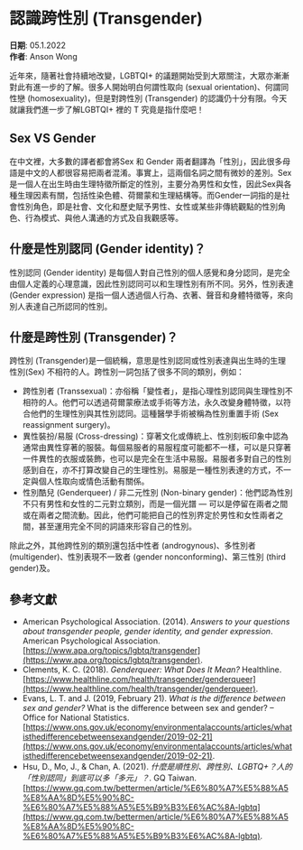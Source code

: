 # 認識跨性別 (Transgender)

**日期**: 05.1.2022  
**作者**: Anson Wong  

近年來，隨著社會持續地改變，LGBTQI+ 的議題開始受到大眾關注，大眾亦漸漸對此有進一步的了解。很多人開始明白何謂性取向 (sexual orientation)、何謂同性戀 (homosexuality)，但是對跨性別 (Transgender) 的認識仍十分有限。今天就讓我們進一步了解LGBTQI+ 裡的 T 究竟是指什麼吧！

## Sex VS Gender

在中文裡，大多數的譯者都會將Sex 和 Gender 兩者翻譯為「性別」，因此很多母語是中文的人都很容易把兩者混淆。事實上，這兩個名詞之間有微妙的差別。Sex是一個人在出生時由生理特徵所斷定的性別，主要分為男性和女性，因此Sex與各種生理因素有關，包括性染色體、荷爾蒙和生理結構等。而Gender一詞指的是社會性別角色，即是社會、文化和歷史賦予男性、女性或某些非傳統觀點的性別角色、行為模式、與他人溝通的方式及自我觀感等。

## 什麼是性別認同 (Gender identity)？

性別認同 (Gender identity) 是每個人對自己性別的個人感覺和身分認同，是完全由個人定義的心理意識，因此性別認同可以和生理性別有所不同。另外，性別表達 (Gender expression) 是指一個人透過個人行為、衣著、聲音和身體特徵等，來向別人表達自己所認同的性別。

## 什麼是跨性別 (Transgender)？

跨性別 (Transgender)是一個統稱，意思是性別認同或性別表達與出生時的生理性別(Sex) 不相符的人。跨性別一詞包括了很多不同的類別，例如： 

- 跨性別者 (Transsexual)：亦俗稱「變性者」，是指心理性別認同與生理性別不相符的人。他們可以透過荷爾蒙療法或手術等方法，永久改變身體特徵，以符合他們的生理性別與其性別認同。這種醫學手術被稱為性別重置手術 (Sex reassignment surgery)。
- 異性裝扮/易服 (Cross-dressing)：穿著文化或傳統上、性別刻板印象中認為通常由異性穿著的服裝。每個易服者的易服程度可能都不一樣，可以是只穿著一件異性的衣服或裝飾，也可以是完全在生活中易服。易服者多對自己的性別感到自在，亦不打算改變自己的生理性別。易服是一種性別表達的方式，不一定與個人性取向或情色活動有關係。
- 性別酷兒 (Genderqueer) / 非二元性別 (Non-binary gender)：他們認為性別不只有男性和女性的二元對立類別，而是一個光譜 — 可以是停留在兩者之間或在兩者之間流動。因此，他們可能把自己的性別界定於男性和女性兩者之間，甚至運用完全不同的詞語來形容自己的性別。

除此之外，其他跨性別的類別還包括中性者 (androgynous)、多性別者(multigender)、性別表現不一致者 (gender nonconforming)、第三性別 (third gender)及。

## 參考文獻

- American Psychological Association. (2014). _Answers to your questions about transgender people, gender identity, and gender expression_. American Psychological Association. [https://www.apa.org/topics/lgbtq/transgender](https://www.apa.org/topics/lgbtq/transgender).
- Clements, K. C. (2018). _Genderqueer: What Does It Mean?_ Healthline. [https://www.healthline.com/health/transgender/genderqueer](https://www.healthline.com/health/transgender/genderqueer).
- Evans, L. T. and J. (2019, February 21). _What is the difference between sex and gender?_ What is the difference between sex and gender? – Office for National Statistics. [https://www.ons.gov.uk/economy/environmentalaccounts/articles/whatisthedifferencebetweensexandgender/2019-02-21](https://www.ons.gov.uk/economy/environmentalaccounts/articles/whatisthedifferencebetweensexandgender/2019-02-21).
- Hsu, D., Mo, J., & Chan, A. (2021). _什麼是順性別、跨性別、LGBTQ+？人的「性別認同」到底可以多「多元」？_. GQ Taiwan. [https://www.gq.com.tw/bettermen/article/%E6%80%A7%E5%88%A5%E8%AA%8D%E5%90%8C-%E6%80%A7%E5%88%A5%E5%B9%B3%E6%AC%8A-lgbtq](https://www.gq.com.tw/bettermen/article/%E6%80%A7%E5%88%A5%E8%AA%8D%E5%90%8C-%E6%80%A7%E5%88%A5%E5%B9%B3%E6%AC%8A-lgbtq).